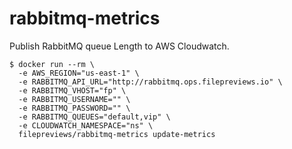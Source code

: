 # rabbitmq-metrics

Publish RabbitMQ queue Length to AWS Cloudwatch.

```
$ docker run --rm \
  -e AWS_REGION="us-east-1" \
  -e RABBITMQ_API_URL="http://rabbitmq.ops.filepreviews.io" \
  -e RABBITMQ_VHOST="fp" \
  -e RABBITMQ_USERNAME="" \
  -e RABBITMQ_PASSWORD="" \
  -e RABBITMQ_QUEUES="default,vip" \
  -e CLOUDWATCH_NAMESPACE="ns" \
  filepreviews/rabbitmq-metrics update-metrics
```
